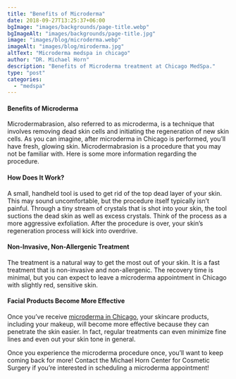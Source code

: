 ```yaml
---
title: "Benefits of Microderma"
date: 2018-09-27T13:25:37+06:00
bgImage: "images/backgrounds/page-title.webp"
bgImageAlt: "images/backgrounds/page-title.jpg"
image: "images/blog/microderma.webp"
imageAlt: "images/blog/miroderma.jpg"
altText: "Microderma medspa in chicago"
author: "DR. Michael Horn"
description: "Benefits of Microderma treatment at Chicago MedSpa."
type: "post"
categories: 
  - "medspa"
---
```


#### Benefits of Microderma

Microdermabrasion, also referred to as microderma, is a technique that involves removing dead skin cells and initiating the regeneration of new skin cells. As you can imagine, after microderma in Chicago is performed, you’ll have fresh, glowing skin. Microdermabrasion is a procedure that you may not be familiar with. Here is some more information regarding the procedure.

#### How Does It Work?
A small, handheld tool is used to get rid of the top dead layer of your skin. This may sound uncomfortable, but the procedure itself typically isn’t painful. Through a tiny stream of crystals that is shot into your skin, the tool suctions the dead skin as well as excess crystals. Think of the process as a more aggressive exfoliation. After the procedure is over, your skin’s regeneration process will kick into overdrive.

#### Non-Invasive, Non-Allergenic Treatment
The treatment is a natural way to get the most out of your skin. It is a fast treatment that is non-invasive and non-allergenic. The recovery time is minimal, but you can expect to leave a microderma appointment in Chicago with slightly red, sensitive skin.

#### Facial Products Become More Effective
Once you’ve receive [microderma in Chicago](/medspa/dermal-fusion-microderma/), your skincare products, including your makeup, will become more effective because they can penetrate the skin easier. In fact, regular treatments can even minimize fine lines and even out your skin tone in general.

Once you experience the microderma procedure once, you’ll want to keep coming back for more! Contact the Michael Horn Center for Cosmetic Surgery if you’re interested in scheduling a microderma appointment!


